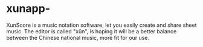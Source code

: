 # xunapp-
XunScore is a music notation software, let you easily create and share sheet music. The editor is called "xūn", is hoping it will be a better balance between the Chinese national music, more fit for our use. 
